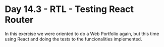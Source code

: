 # Day 14.3 - RTL - Testing React Router

In this exercise we were oriented to do a Web Portfolio again, but this time using React and doing the tests to the funcionalities implemented.